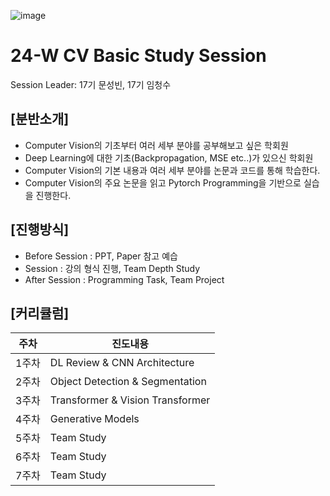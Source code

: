 ![image](https://github.com/KU-BIG/KUBIG_2024_SPRING/assets/103344737/aea94578-594d-4d8a-8fc0-e7dbe4880350)
# 24-W CV Basic Study Session
Session Leader: 17기 문성빈, 17기 임청수

## [분반소개]
* Computer Vision의 기초부터 여러 세부 분야를 공부해보고 싶은 학회원
* Deep Learning에 대한 기초(Backpropagation, MSE etc..)가 있으신 학회원
* Computer Vision의 기본 내용과 여러 세부 분야를 논문과 코드를 통해 학습한다.
* Computer Vision의 주요 논문을 읽고 Pytorch Programming을 기반으로 실습을 진행한다.



## [진행방식]
* Before Session :  PPT, Paper 참고 예습
* Session : 강의 형식 진행, Team Depth Study
* After Session : Programming Task, Team Project


  
## [커리큘럼]
|주차|진도내용|
|------|---|
|1주차|DL Review & CNN Architecture|
|2주차|Object Detection & Segmentation|
|3주차|Transformer & Vision Transformer|
|4주차|Generative Models|
|5주차|Team Study|
|6주차|Team Study|
|7주차|Team Study|

